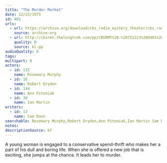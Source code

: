 ```yaml
---
title: "The Murder Market"
date: 12/23/1975
id: 401
urls: 
  - url: https://archive.org/download/cbs_radio_mystery_theater/cbs_radio_mystery_theater-0401-0450.zip/cbs_radio_mystery_theater-0401-0450%2Fcbsrmt_0401_the_murder_market.mp3
    source: archive-org
  - url: http://cbsrmt.thelongtrek.com/pp/CBSRMT%20-%20751223%200401%20The%20Murder%20Market_pp.mp3
    quality: 0
    source: kl-pp
audioQuality: 0
tags: 
multipart: 0
actors:  
  - id: 131
    name: Rosemary Murphy  
  - id: 16
    name: Robert Dryden  
  - id: 144
    name: Ann Pitoniak  
  - id: 38
    name: Ian Martin
writers:  
  - id: 13
    name: Sam Dann
searchable: Rosemary Murphy,Robert Dryden,Ann Pitoniak,Ian Martin Sam Dann
notes: 
descriptionSource: kf
---
```

A young woman is engaged to a conservative spend-thrift who makes her a part of his dull and boring life. When she is offered a new job that is exciting, she jumps at the chance. It leads her to murder.